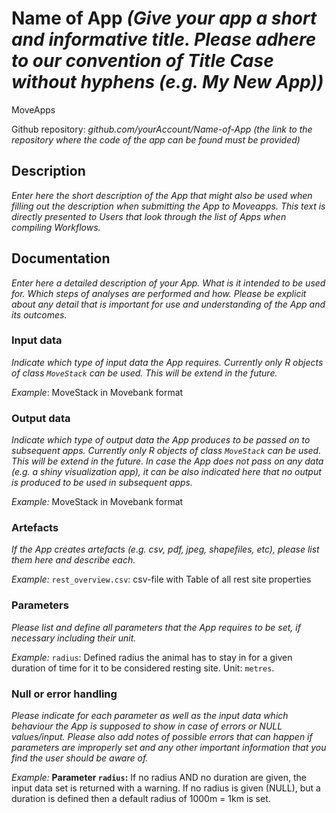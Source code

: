 # Name of App *(Give your app a short and informative title. Please adhere to our convention of Title Case without hyphens (e.g. My New App))*

MoveApps

Github repository: *github.com/yourAccount/Name-of-App* *(the link to the repository where the code of the app can be found must be provided)*

## Description
*Enter here the short description of the App that might also be used when filling out the description when submitting the App to Moveapps. This text is directly presented to Users that look through the list of Apps when compiling Workflows.*

## Documentation
*Enter here a detailed description of your App. What is it intended to be used for. Which steps of analyses are performed and how. Please be explicit about any detail that is important for use and understanding of the App and its outcomes.*

### Input data
*Indicate which type of input data the App requires. Currently only R objects of class `MoveStack` can be used. This will be extend in the future.*

*Example*: MoveStack in Movebank format

### Output data
*Indicate which type of output data the App produces to be passed on to subsequent apps. Currently only R objects of class `MoveStack` can be used. This will be extend in the future. In case the App does not pass on any data (e.g. a shiny visualization app), it can be also indicated here that no output is produced to be used in subsequent apps.*

*Example:* MoveStack in Movebank format

### Artefacts
*If the App creates artefacts (e.g. csv, pdf, jpeg, shapefiles, etc), please list them here and describe each.*

*Example:* `rest_overview.csv`: csv-file with Table of all rest site properties

### Parameters 
*Please list and define all parameters that the App requires to be set, if necessary including their unit.*

*Example:* `radius`: Defined radius the animal has to stay in for a given duration of time for it to be considered resting site. Unit: `metres`.

### Null or error handling
*Please indicate for each parameter as well as the input data which behaviour the App is supposed to show in case of errors or NULL values/input. Please also add notes of possible errors that can happen if parameters are improperly set and any other important information that you find the user should be aware of.*

*Example:* **Parameter `radius`:** If no radius AND no duration are given, the input data set is returned with a warning. If no radius is given (NULL), but a duration is defined then a default radius of 1000m = 1km is set. 
